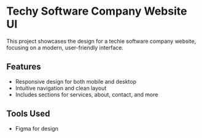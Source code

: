 # Techy Software Company Website UI
This project showcases the design for a techie software company website, focusing on a modern, user-friendly interface.

## Features
- Responsive design for both mobile and desktop
- Intuitive navigation and clean layout
- Includes sections for services, about, contact, and more

## Tools Used
- Figma for design

